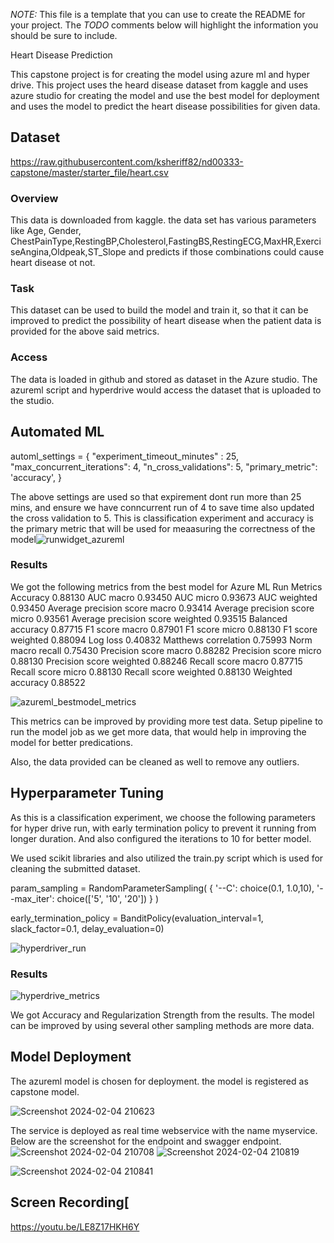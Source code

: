 *NOTE:* This file is a template that you can use to create the README for your project. The *TODO* comments below will highlight the information you should be sure to include.

Heart Disease Prediction

This capstone project is for creating the model using azure ml and hyper drive. This project uses the heard disease dataset from kaggle and uses azure studio for creating the model and use the best model for deployment and uses the model to predict the heart disease possibilities for given data.


## Dataset
https://raw.githubusercontent.com/ksheriff82/nd00333-capstone/master/starter_file/heart.csv

### Overview
This data is downloaded from kaggle. the data set has various parameters like Age, Gender, ChestPainType,RestingBP,Cholesterol,FastingBS,RestingECG,MaxHR,ExerciseAngina,Oldpeak,ST_Slope and predicts if those combinations could cause heart disease ot not.

### Task
This dataset can be used to build the model and train it, so that it can be improved to predict the possibility of heart disease when the patient data is provided for the above said metrics.

### Access
The data is loaded in github and stored as dataset in the Azure studio. The azureml script and hyperdrive would access the dataset that is uploaded to the studio.

## Automated ML
automl_settings = {
    "experiment_timeout_minutes" : 25,
    "max_concurrent_iterations": 4,
    "n_cross_validations": 5,
    "primary_metric": 'accuracy',
}

The above settings are used so that expirement dont run more than 25 mins, and ensure we have conncurrent run of 4 to save time also updated the cross validation to 5. This is classification experiment and accuracy is the primary metric that will be used for meaasuring the correctness of the model![runwidget_azureml](https://github.com/ksheriff82/nd00333-capstone/assets/43680905/142e40fe-438f-4d96-a5c5-bacec784267f)



### Results
We got the following metrics from the best model for Azure ML
Run Metrics
Accuracy
0.88130
AUC macro
0.93450
AUC micro
0.93673
AUC weighted
0.93450
Average precision score macro
0.93414
Average precision score micro
0.93561
Average precision score weighted
0.93515
Balanced accuracy
0.87715
F1 score macro
0.87901
F1 score micro
0.88130
F1 score weighted
0.88094
Log loss
0.40832
Matthews correlation
0.75993
Norm macro recall
0.75430
Precision score macro
0.88282
Precision score micro
0.88130
Precision score weighted
0.88246
Recall score macro
0.87715
Recall score micro
0.88130
Recall score weighted
0.88130
Weighted accuracy
0.88522


![azureml_bestmodel_metrics](https://github.com/ksheriff82/nd00333-capstone/assets/43680905/616142d2-42fc-425b-9dbb-6ad49376197a)

This metrics can be improved by providing more test data. Setup pipeline to run the model job as we get more data, that would help in improving the model for better predications.

Also, the data provided can be cleaned as well to remove any outliers.

## Hyperparameter Tuning
As this is a classification experiment, we  choose the following  parameters for hyper drive run, with early termination policy to prevent it running from longer duration. And also configured the iterations to 10 for better model.

We used scikit libraries and also utilized the train.py script which is used for cleaning the submitted dataset.

param_sampling = RandomParameterSampling(
    { 
        '--C': choice(0.1, 1.0,10),
        '--max_iter': choice(['5', '10', '20'])
    }
)

early_termination_policy = BanditPolicy(evaluation_interval=1, slack_factor=0.1, delay_evaluation=0)

![hyperdriver_run](https://github.com/ksheriff82/nd00333-capstone/assets/43680905/4839b2dc-41bb-40e0-8145-29373e847150)

### Results
![hyperdrive_metrics](https://github.com/ksheriff82/nd00333-capstone/assets/43680905/ed61b495-abbf-40b9-bdd5-d81a963704c4)

We got Accuracy and Regularization Strength from the results. The model can be improved by using several other sampling methods are more data.

## Model Deployment
The azureml model is chosen for deployment. the model is registered as capstone model.

![Screenshot 2024-02-04 210623](https://github.com/ksheriff82/nd00333-capstone/assets/43680905/c573727e-c272-4c81-97e5-87b03dcd912f)

The service is deployed as real time webservice with the name myservice. Below are the screenshot for the endpoint and swagger endpoint.
![Screenshot 2024-02-04 210708](https://github.com/ksheriff82/nd00333-capstone/assets/43680905/9e773336-900a-42c0-bc7f-103b901dce14)
![Screenshot 2024-02-04 210819](https://github.com/ksheriff82/nd00333-capstone/assets/43680905/d121542b-2f3c-4c9e-8961-83abde868de6)

![Screenshot 2024-02-04 210841](https://github.com/ksheriff82/nd00333-capstone/assets/43680905/a82adc24-425a-4561-80e0-f680b8c7a1b9)



## Screen Recording[
https://youtu.be/LE8Z17HKH6Y

